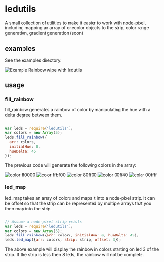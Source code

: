# ledutils

A small collection of utilities to make it easier to work with
[node-pixel](https://github.com/ajfisher/node-pixel), including mapping an array of
onecolor objects to the strip, color range generation, gradient generation (soon)

## examples

See the examples directory.

![Example Rainbow wipe with ledutils](https://gifs.com/gif/qxmV23)

## usage

### fill_rainbow

fill_rainbow generates a rainbow of color by manipulating the hue with a delta
degree between them.

```javascript

var leds = require('ledutils');
var colors = new Array(5);
leds.fill_rainbow({
  arr: colors,
  initialHue: 0,
  hueDelta: 45
});
```

The previous code will generate the following colors in the array:

![color ff0000](http://placehold.it/35/ff0000/000000)
![color ffbf00](http://placehold.it/35/ffbf00/000000)
![color 80ff00](http://placehold.it/35/80ff00/000000)
![color 00ff40](http://placehold.it/35/00ff40/000000)
![color 00ffff](http://placehold.it/35/00ffff/000000)

### led_map

led_map takes an array of colors and maps it into a node-pixel strip.  It can be
offset so that the strip can be represented by multiple arrays that you then map
into the strip.

```javascript

// Assume a node-pixel strip exists
var leds = require('ledutils');
var colors = new Array(5);
leds.fill_rainbow({arr: colors, initialHue: 0, hueDelta: 45);
leds.led_map({arr: colors, strip: strip, offset: 3});
```

The above example will display the rainbow in colors starting on led 3 of the strip.
If the strip is less then 8 leds, the rainbow will not be complete.
